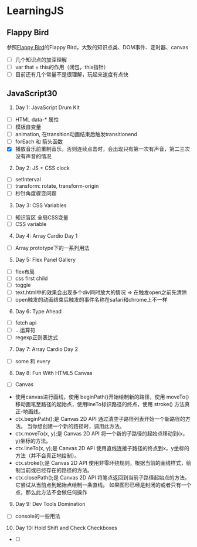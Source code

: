 # LearningJS

## Flappy Bird
参照[Flappy Bird](https://github.com/tzc123/canvas_game)的Flappy Bird，大致的知识点类、DOM事件、定时器、canvas

- [ ] 几个知识点的加深理解
- [ ] var that = this的作用（闭包，this指针）
- [ ] 目前还有几个常量不是很理解，玩起来速度有点快

## JavaScript30
1. Day 1: JavaScript Drum Kit
- [ ] HTML data-* 属性
- [ ] 模板自变量
- [ ] animation, 在transition动画结束后触发transitionend
- [ ] forEach 和 箭头函数 
- [x] 播放音乐前重制音乐，否则连续点击时，会出现只有第一次有声音，第二三次没有声音的情况

2. Day 2: JS + CSS clock
- [ ] setInterval
- [ ] transform: rotate, transform-origin
- [ ] 秒针角度骤变问题

3. Day 3: CSS Variables
- [ ] 知识盲区 全局CSS变量
- [ ] CSS variable

4. Day 4: Array Cardio Day 1
- [ ] Array.prototype下的一系列用法

5. Day 5: Flex Panel Gallery
- [ ] flex布局
- [ ] css first child
- [ ] toggle
- [ ] text.html中的效果会出现多个div同时放大的情况 => 在触发open之前先清除
- [ ] open触发的动画结束后触发的事件名称在safari和chrome上不一样

6. Day 6: Type Ahead
- [ ] fetch api
- [ ] ...运算符
- [ ] regexp正则表达式

7. Day 7: Array Cardio Day 2
- [ ] some 和 every

8. Day 8: Fun With HTML5 Canvas
- [ ] Canvas
- 使用canvas进行画线，使用 beginPath()开始绘制新的路径，使用 moveTo()移动画笔至路径的起始点，使用lineTo标识路径的终点，使用 stroke() 方法真正-地画线。
- ctx.beginPath();是 Canvas 2D API 通过清空子路径列表开始一个新路径的方法。 当你想创建一个新的路径时，调用此方法。
- ctx.moveTo(x, y);是 Canvas 2D API 将一个新的子路径的起始点移动到(x，y)坐标的方法。
- ctx.lineTo(x, y);是 Canvas 2D API 使用直线连接子路径的终点到x，y坐标的方法（并不会真正地绘制）。
- ctx.stroke();是 Canvas 2D API 使用非零环绕规则，根据当前的画线样式，绘制当前或已经存在的路径的方法。
- ctx.closePath();是 Canvas 2D API 将笔点返回到当前子路径起始点的方法。它尝试从当前点到起始点绘制一条直线。 如果图形已经是封闭的或者只有一个点，那么此方法不会做任何操作

9. Day 9: Dev Tools Domination
- [ ] console的一些用法

10. Day 10: Hold Shift and Check Checkboxes
- [ ] 